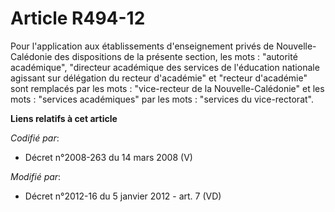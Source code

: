 # Article R494-12

Pour l'application aux établissements d'enseignement privés de Nouvelle-Calédonie des dispositions de la présente section,
les mots : "autorité académique", "directeur académique des services de l'éducation nationale agissant sur délégation du
recteur d'académie" et "recteur d'académie" sont remplacés par les mots : "vice-recteur de la Nouvelle-Calédonie" et les
mots : "services académiques" par les mots : "services du vice-rectorat".

**Liens relatifs à cet article**

_Codifié par_:

  - Décret n°2008-263 du 14 mars 2008 (V)

_Modifié par_:

  - Décret n°2012-16 du 5 janvier 2012 - art. 7 (VD)
